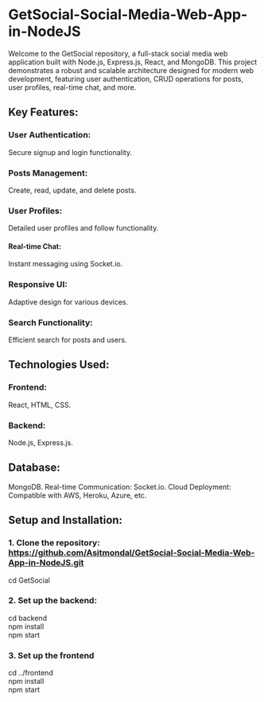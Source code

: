 # GetSocial-Social-Media-Web-App-in-NodeJS
Welcome to the GetSocial repository, a full-stack social media web application built with Node.js, Express.js, React, and MongoDB. This project demonstrates a robust and scalable architecture designed for modern web development, featuring user authentication, CRUD operations for posts, user profiles, real-time chat, and more.

## Key Features:
### User Authentication: 
Secure signup and login functionality.
### Posts Management:
 Create, read, update, and delete posts.
### User Profiles: 
Detailed user profiles and follow functionality.
#### Real-time Chat: 
Instant messaging using Socket.io.
### Responsive UI: 
Adaptive design for various devices.
### Search Functionality: 
Efficient search for posts and users.
## Technologies Used:
### Frontend: 
React, HTML, CSS.
### Backend: 
Node.js, Express.js.
## Database: 
MongoDB.
Real-time Communication: Socket.io.
Cloud Deployment: Compatible with AWS, Heroku, Azure, etc.


## Setup and Installation:
### 1. Clone the repository: https://github.com/Asitmondal/GetSocial-Social-Media-Web-App-in-NodeJS.git
cd GetSocial
### 2. Set up the backend:
cd backend <br>
npm install <br>
npm start
### 3. Set up the frontend
cd ../frontend <br>
npm install <br>
npm start
